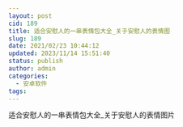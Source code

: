```yaml
---
layout: post
cid: 189
title: 适合安慰人的一串表情包大全_关于安慰人的表情图
slug: 189
date: 2021/02/23 10:44:12
updated: 2023/11/14 15:51:40
status: publish
author: admin
categories: 
  - 安卓软件
tags: 
---
```



<div alt="潮男心博客 www.cnx0.com" >
				<p>适合安慰人的一串表情包大全_关于安慰人的表情图片</p>
<p style="text-align:center;"><img src="https://p.qqan.com/up/2021-2/16139636017026792.jpg" alt="" border="0" onload="return imgzoom(this,550);" style="cursor:pointer;" onclick="javascript:window.open(this.src);"></p>
<p style="text-align:center;"><img src="https://p.qqan.com/up/2021-2/16139636153303937.jpg" alt="" border="0" onload="return imgzoom(this,550);" style="cursor:pointer;" onclick="javascript:window.open(this.src);"></p>
<p style="text-align:center;"><img src="https://p.qqan.com/up/2021-2/16139636366411146.jpg" alt="" border="0" onload="return imgzoom(this,550);" style="cursor:pointer;" onclick="javascript:window.open(this.src);"></p>
<p style="text-align:center;"><img src="https://p.qqan.com/up/2021-2/16139636521292615.jpg" alt="" border="0" onload="return imgzoom(this,550);" style="cursor:pointer;" onclick="javascript:window.open(this.src);"></p>
<p style="text-align:center;"><img src="https://p.qqan.com/up/2021-2/16139636635959745.jpg" alt="" border="0" onload="return imgzoom(this,550);" style="cursor:pointer;" onclick="javascript:window.open(this.src);"></p>
<p style="text-align:center;"><img src="https://p.qqan.com/up/2021-2/16139636866620436.jpg" alt="" border="0" onload="return imgzoom(this,550);" style="cursor:pointer;" onclick="javascript:window.open(this.src);"></p>
<p style="text-align:center;"><img src="https://p.qqan.com/up/2021-2/16139636862668104.jpg" alt="" border="0" onload="return imgzoom(this,550);" style="cursor:pointer;" onclick="javascript:window.open(this.src);"></p>
<p style="text-align:center;"><img src="https://p.qqan.com/up/2021-2/16139637075722578.jpg" alt="" border="0" onload="return imgzoom(this,550);" style="cursor:pointer;" onclick="javascript:window.open(this.src);"></p>
<p style="text-align:center;"><img src="https://p.qqan.com/up/2021-2/16139637071062589.jpg" alt="" border="0" onload="return imgzoom(this,550);" style="cursor:pointer;" onclick="javascript:window.open(this.src);"></p>			</div>
			